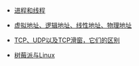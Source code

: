 

- [进程和线程](https://blog.csdn.net/rabbit_in_android/article/details/49976009)

- [虚拟地址、逻辑地址、线性地址、物理地址](https://blog.csdn.net/rabbit_in_android/article/details/49976101)

- [TCP、UDP以及TCP滑窗，它们的区别](https://blog.csdn.net/rabbit_in_android/article/details/49977727)

- [树莓派与Linux ](https://www.cnblogs.com/vamei/archive/2012/10/10/2718229.html)